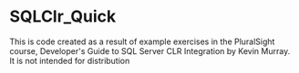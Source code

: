 # SQLClr_Quick

This is code created as a result of example exercises in the PluralSight course,  Developer's Guide to SQL Server CLR Integration by Kevin Murray.
It is not intended for distribution

